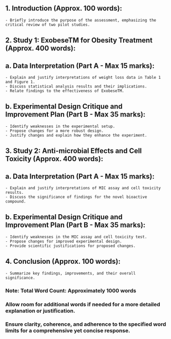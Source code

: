 ## 1. Introduction (Approx. 100 words):
    - Briefly introduce the purpose of the assessment, emphasizing the critical review of two pilot studies.

## 2. Study 1: ExobeseTM for Obesity Treatment (Approx. 400 words):
## a. Data Interpretation (Part A - Max 15 marks):
    - Explain and justify interpretations of weight loss data in Table 1 and Figure 1.
    - Discuss statistical analysis results and their implications.
    - Relate findings to the effectiveness of ExobeseTM.

## b. Experimental Design Critique and Improvement Plan (Part B - Max 35 marks):
    - Identify weaknesses in the experimental setup.
    - Propose changes for a more robust design.
    - Justify changes and explain how they enhance the experiment.

## 3. Study 2: Anti-microbial Effects and Cell Toxicity (Approx. 400 words):
## a. Data Interpretation (Part A - Max 15 marks):
    - Explain and justify interpretations of MIC assay and cell toxicity results.
    - Discuss the significance of findings for the novel bioactive compound.

## b. Experimental Design Critique and Improvement Plan (Part B - Max 35 marks):
    - Identify weaknesses in the MIC assay and cell toxicity test.
    - Propose changes for improved experimental design.
    - Provide scientific justifications for proposed changes.

## 4. Conclusion (Approx. 100 words):
    - Summarize key findings, improvements, and their overall significance.

### Note: Total Word Count: Approximately 1000 words
### Allow room for additional words if needed for a more detailed explanation or justification.
### Ensure clarity, coherence, and adherence to the specified word limits for a comprehensive yet concise response.
